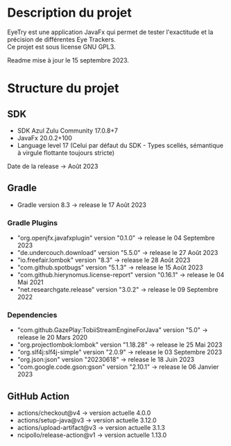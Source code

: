 # Description du projet

EyeTry est une application JavaFx qui permet de tester l'exactitude et la précision de différentes Eye Trackers.<br>
Ce projet est sous license GNU GPL3.

Readme mise à jour le 15 septembre 2023.

# Structure du projet

## SDK

- SDK Azul Zulu Community 17.0.8+7
- JavaFx 20.0.2+100
- Language level 17 (Celui par défaut du SDK - Types scellés, sémantique à virgule flottante toujours stricte)

Date de la release -> Août 2023

## Gradle

- Gradle version 8.3 -> release le 17 Août 2023

### Gradle Plugins

- "org.openjfx.javafxplugin" version "0.1.0" -> release le 04 Septembre 2023
- "de.undercouch.download" version "5.5.0" -> release le 27 Août 2023
- "io.freefair.lombok" version "8.3" -> release le 28 Août 2023
- "com.github.spotbugs" version "5.1.3" -> release le 15 Août 2023
- "com.github.hierynomus.license-report" version "0.16.1" -> release le 04 Mai 2021
- "net.researchgate.release" version "3.0.2" -> release le 09 Septembre 2022

### Dependencies

- "com.github.GazePlay:TobiiStreamEngineForJava" version "5.0" -> release le 20 Mars 2020
- "org.projectlombok:lombok" version "1.18.28" -> release le 25 Mai 2023
- "org.slf4j:slf4j-simple" version "2.0.9" -> release le 03 Septembre 2023
- "org.json:json" version "20230618" -> release le 18 Juin 2023
- "com.google.code.gson:gson" version "2.10.1" -> release le 06 Janvier 2023

## GitHub Action

- actions/checkout@v4 -> version actuelle 4.0.0
- actions/setup-java@v3 -> version actuelle 3.12.0
- actions/upload-artifact@v3 -> version actuelle 3.1.3
- ncipollo/release-action@v1 -> version actuelle 1.13.0
